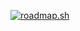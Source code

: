 [![roadmap.sh](https://api.roadmap.sh/v1-badge/tall/64afd6de5f038d81eeae9c79?variant=dark&roadmaps=cpp%2Ccyber-security%2Crust%2Ccomputer-science)](https://roadmap.sh)
